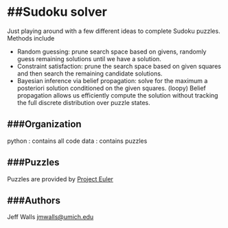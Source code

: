 ##Sudoku solver
===============

Just playing around with a few different ideas to complete Sudoku puzzles.
Methods include

* Random guessing: prune search space based on givens, randomly guess
  remaining solutions until we have a solution.
* Constraint satisfaction: prune the search space based on given squares and
  then search the remaining candidate solutions.
* Bayesian inference via belief propagation: solve for the maximum a
  posteriori solution conditioned on the given squares. (loopy) Belief
  propagation allows us efficiently compute the solution without tracking the
  full discrete distribution over puzzle states.

###Organization
--------

python : contains all code
data : contains puzzles

###Puzzles
--------
Puzzles are provided by [Project Euler](http://projecteuler.net/index.php?section=problems&id=96)


###Authors
--------
Jeff Walls <jmwalls@umich.edu>
